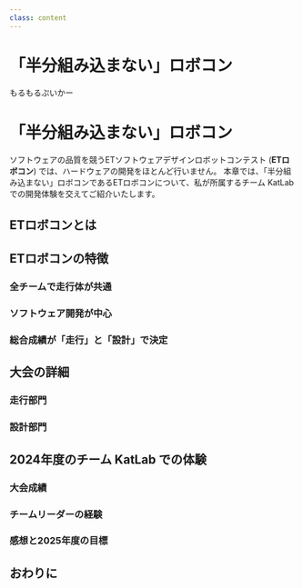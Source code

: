 ```yaml
---
class: content
---
```


<div class="doc-header">
  <h1>「半分組み込まない」ロボコン</h1>
  <div class="doc-author">もるもるぷいかー</div>
</div>

# 「半分組み込まない」ロボコン

ソフトウェアの品質を競うETソフトウェアデザインロボットコンテスト (**ETロボコン**) では、ハードウェアの開発をほとんど行いません。 本章では、「半分組み込まない」ロボコンであるETロボコンについて、私が所属するチーム KatLab での開発体験を交えてご紹介いたします。

## ETロボコンとは

## ETロボコンの特徴

### 全チームで走行体が共通

### ソフトウェア開発が中心

### 総合成績が「走行」と「設計」で決定

## 大会の詳細

### 走行部門

### 設計部門

## 2024年度のチーム KatLab での体験

### 大会成績

### チームリーダーの経験

### 感想と2025年度の目標

## おわりに
